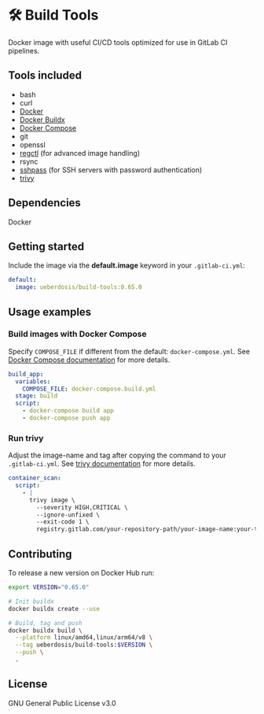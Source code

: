 # 🛠️ Build Tools

Docker image with useful CI/CD tools optimized for use in GitLab CI pipelines.

## Tools included

- bash
- curl
- [Docker](https://docs.docker.com/engine/reference/commandline/cli/)
- [Docker Buildx](https://docs.docker.com/build/architecture/#buildx)
- [Docker Compose](https://docs.docker.com/get-started/08_using_compose/)
- git
- openssl
- [regctl](https://github.com/regclient/regclient) (for advanced image handling)
- rsync
- [sshpass](https://www.redhat.com/sysadmin/ssh-automation-sshpass) (for SSH servers with password authentication)
- [trivy](https://aquasecurity.github.io/trivy/)

## Dependencies

Docker

## Getting started

Include the image via the **default.image** keyword in your `.gitlab-ci.yml`:

```yaml
default:
  image: ueberdosis/build-tools:0.65.0
```

## Usage examples

### Build images with Docker Compose

Specify `COMPOSE_FILE` if different from the default: `docker-compose.yml`. See [Docker Compose documentation](https://docs.docker.com/compose/compose-file/build/) for more details.

```yaml
build_app:
  variables:
    COMPOSE_FILE: docker-compose.build.yml
  stage: build
  script:
    - docker-compose build app
    - docker-compose push app
```

### Run trivy

Adjust the image-name and tag after copying the command to your `.gitlab-ci.yml`. See [trivy documentation](https://aquasecurity.github.io/trivy/latest/docs/target/container_image/) for more details.

```yaml
container_scan:
  script:
    - |
      trivy image \
        --severity HIGH,CRITICAL \
        --ignore-unfixed \
        --exit-code 1 \
        registry.gitlab.com/your-repository-path/your-image-name:your-tag
```

## Contributing

To release a new version on Docker Hub run:

```bash
export VERSION="0.65.0"

# Init buildx
docker buildx create --use

# Build, tag and push
docker buildx build \
  --platform linux/amd64,linux/arm64/v8 \
  --tag ueberdosis/build-tools:$VERSION \
  --push \
  .
```

## License

GNU General Public License v3.0
